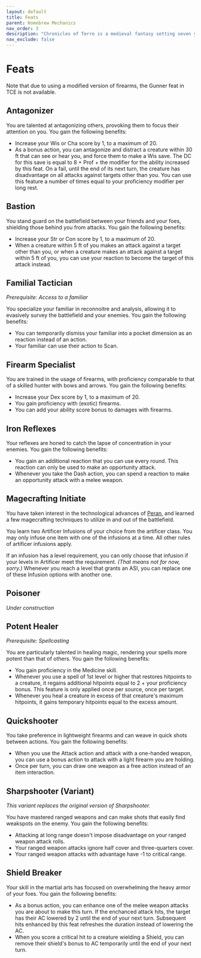 ```yaml
---
layout: default
title: Feats
parent: Homebrew Mechanics
nav_order: 3
description: "Chronicles of Terre is a medieval fantasy setting seven years in the writing, currently for dungeons & dragons 5th edition."
nav_exclude: false
---
```


# Feats

Note that due to using a modified version of firearms, the Gunner feat in TCE is not available.

## Antagonizer

You are talented at antagonizing others, provoking them to focus their attention on you. You gain the following benefits:
- Increase your Wis or Cha score by 1, to a maximum of 20.
- As a bonus action, you can antagonize and distract a creature within 30 ft that can see or hear you, and force them to make a Wis save. The DC for this save is equal to 8 + Prof + the modifier for the ability increased by this feat. On a fail, until the end of its next turn, the creature has disadvantage on all attacks against targets other than you. You can use this feature a number of times equal to your proficiency modifier per long rest.

## Bastion

You stand guard on the battlefield between your friends and your foes, shielding those behind you from attacks. You gain the following benefits:
- Increase your Str or Con score by 1, to a maximum of 20.
- When a creature within 5 ft of you makes an attack against a target other than you, or when a creature makes an attack against a target within 5 ft of you, you can use your reaction to become the target of this attack instead.

## Familial Tactician

*Prerequisite: Access to a familiar*

You specialize your familiar in reconnoitre and analysis, allowing it to evasively survey the battlefield and your enemies. You gain the following benefits:
- You can temporarily dismiss your familiar into a pocket dimension as an reaction instead of an action.
- Your familiar can use their action to Scan.

## Firearm Specialist

You are trained in the usage of firearms, with proficiency comparable to that of a skilled hunter with bows and arrows. You gain the following benefits:
- Increase your Dex score by 1, to a maximum of 20.
- You gain proficiency with (exotic) firearms.
- You can add your ability score bonus to damages with firearms.

## Iron Reflexes

Your reflexes are honed to catch the lapse of concentration in your enemies. You gain the following benefits:
- You gain an additional reaction that you can use every round. This reaction can only be used to make an opportunity attack.
- Whenever you take the Dash action, you can spend a reaction to make an opportunity attack with a melee weapon.

## Magecrafting Initiate

You have taken interest in the technological advances of [Peran](../region/Peran), and learned a few magecrafting techniques to utilize in and out of the battlefield. 

You learn two Artificer Infusions of your choice from the artificer class. You may only infuse one item with one of the infusions at a time. All other rules of artificer infusions apply.

If an infusion has a level requirement, you can only choose that infusion if your levels in Artificer meet the requirement. *(That means not for now, sorry.)* Whenever you reach a level that grants an ASI, you can replace one of these Infusion options with another one.

## Poisoner

*Under construction*

## Potent Healer

*Prerequisite: Spellcasting*

You are particularly talented in healing magic, rendering your spells more potent than that of others. You gain the following benefits:
- You gain proficiency in the Medicine skill.
- Whenever you use a spell of 1st level or higher that restores hitpoints to a creature, it regains additional hitpoints equal to 2 + your proficiency bonus. This feature is only applied once per source, once per target.
- Whenever you heal a creature in excess of that creature's maximum hitpoints, it gains temporary hitpoints equal to the excess amount.

## Quickshooter

You take preference in lightweight firearms and can weave in quick shots between actions. You gain the following benefits:
- When you use the Attack action and attack with a one-handed weapon, you can use a bonus action to attack with a light firearm you are holding.
- Once per turn, you can draw one weapon as a free action instead of an item interaction.

## Sharpshooter (Variant)

*This variant replaces the original version of Sharpshooter.*

You have mastered ranged weapons and can make shots that easily find weakspots on the enemy. You gain the following benefits:
- Attacking at long range doesn't impose disadvantage on your ranged weapon attack rolls.
- Your ranged weapon attacks ignore half cover and three-quarters cover.
- Your ranged weapon attacks with advantage have -1 to critical range.

## Shield Breaker

Your skill in the martial arts has focused on overwhelming the heavy armor of your foes. You gain the following benefits:
- As a bonus action, you can enhance one of the melee weapon attacks you are about to make this turn. If the enchanced attack hits, the target has their AC lowered by 2 until the end of your next turn. Subsequent hits enhanced by this feat refreshes the duration instead of lowering the AC.
- When you score a critical hit to a creature wielding a Shield, you can remove their shield's bonus to AC temporarily until the end of your next turn.
